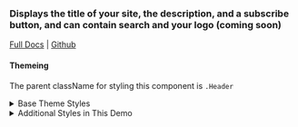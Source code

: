 ### Displays the title of your site, the description, and a subscribe button, and can contain search and your logo (coming soon)

[Full Docs](https://laughing-train-834032fc.pages.github.io/?path=/docs/components-header) | [Github](https://github.com/pinpt/react/tree/master/src/components/Header)

#### Themeing

The parent className for styling this component is `.Header`

<details>
	<summary>Base Theme Styles</summary>

```css
.Header {
	display: flex;
}

.Header .title {
	font-weight: 600;
}

.Header .center {
	flex-grow: 1;
	text-align: center;
	display: flex;
	flex-direction: column;
	justify-content: center;
}

.Header .action {
	margin: 2rem auto;
}
```

</details>

<details>
	<summary>Additional Styles in This Demo</summary>

```css
.Clap.icon {
	color: gray;
}

.Clap.icon.active {
	color: purple;
}

.Clap.counter {
	color: gray;
}
```

</details>
